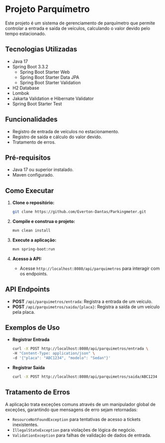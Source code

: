 # Projeto Parquímetro

Este projeto é um sistema de gerenciamento de parquímetro que permite controlar a entrada e saída de veículos, calculando o valor devido pelo tempo estacionado.

## Tecnologias Utilizadas

- Java 17
- Spring Boot 3.3.2
  - Spring Boot Starter Web
  - Spring Boot Starter Data JPA
  - Spring Boot Starter Validation
- H2 Database
- Lombok
- Jakarta Validation e Hibernate Validator
- Spring Boot Starter Test

## Funcionalidades

- Registro de entrada de veículos no estacionamento.
- Registro de saída e cálculo do valor devido.
- Tratamento de erros.

## Pré-requisitos

- Java 17 ou superior instalado.
- Maven configurado.

## Como Executar

1. **Clone o repositório:**
   ```bash
   git clone https://github.com/Everton-Dantas/Parkingmeter.git
   ```

2. **Compile e construa o projeto:**
   ```bash
   mvn clean install
   ```

3. **Execute a aplicação:**
   ```bash
   mvn spring-boot:run
   ```

4. **Acesso à API:**
   - Acesse `http://localhost:8080/api/parquimetros` para interagir com os endpoints.

## API Endpoints

- **POST** `/api/parquimetros/entrada`: Registra a entrada de um veículo.
- **POST** `/api/parquimetros/saida/{placa}`: Registra a saída de um veículo pela placa.

## Exemplos de Uso

- **Registrar Entrada**
  ```bash
  curl -X POST http://localhost:8080/api/parquimetros/entrada \
  -H "Content-Type: application/json" \
  -d '{"placa": "ABC1234", "modelo": "Sedan"}'
  ```

- **Registrar Saída**
  ```bash
  curl -X POST http://localhost:8080/api/parquimetros/saida/ABC1234
  ```

## Tratamento de Erros

A aplicação trata exceções comuns através de um manipulador global de exceções, garantindo que mensagens de erro sejam retornadas:

- `ResourceNotFoundException` para tentativas de acesso a tickets inexistentes.
- `IllegalStateException` para violações de lógica de negócio.
- `ValidationException` para falhas de validação de dados de entrada.
